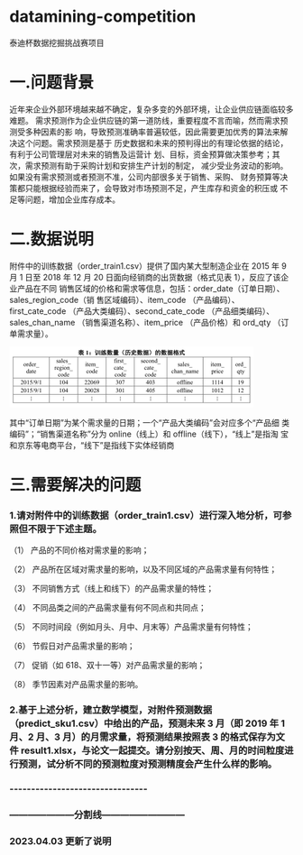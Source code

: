 # datamining-competition
泰迪杯数据挖掘挑战赛项目

# 一.问题背景

​		近年来企业外部环境越来越不确定，复杂多变的外部环境，让企业供应链面临较多难题。
需求预测作为企业供应链的第一道防线，重要程度不言而喻，然而需求预测受多种因素的影
响，导致预测准确率普遍较低，因此需要更加优秀的算法来解决这个问题。需求预测是基于
历史数据和未来的预判得出的有理论依据的结论，有利于公司管理层对未来的销售及运营计
划、目标，资金预算做决策参考；其次，需求预测有助于采购计划和安排生产计划的制定，
减少受业务波动的影响。如果没有需求预测或者预测不准，公司内部很多关于销售、采购、
财务预算等决策都只能根据经验而来了，会导致对市场预测不足，产生库存和资金的积压或
不足等问题，增加企业库存成本。

# 二.数据说明

附件中的训练数据（order_train1.csv）提供了国内某大型制造企业在 2015 年 9 月 1
日至 2018 年 12 月 20 日面向经销商的出货数据（格式见表 1），反应了该企业产品在不同
销售区域的价格和需求等信息，包括：order_date（订单日期）、sales_region_code（销
售区域编码）、item_code （产品编码）、first_cate_code （产品大类编码）、second_cate_code
（产品细类编码）、sales_chan_name （销售渠道名称）、item_price （产品价格）和 ord_qty
（订单需求量）。

​![表格](./imgs/示例数据.png "示例数据")

其中“订单日期”为某个需求量的日期；一个“产品大类编码”会对应多个“产品细
类编码”；“销售渠道名称”分为 online（线上）和 offline（线下），“线上”是指淘
宝和京东等电商平台，“线下”是指线下实体经销商

## 

# 三.需要解决的问题

###  1.请对附件中的训练数据（order_train1.csv）进行深入地分析，可参照但不限于下述主题。

（1） 产品的不同价格对需求量的影响；

（2） 产品所在区域对需求量的影响，以及不同区域的产品需求量有何特性；

（3） 不同销售方式（线上和线下）的产品需求量的特性；

（4） 不同品类之间的产品需求量有何不同点和共同点；

（5） 不同时间段（例如月头、月中、月末等）产品需求量有何特性；

（6） 节假日对产品需求量的影响；

（7） 促销（如 618、双十一等）对产品需求量的影响；

（8） 季节因素对产品需求量的影响。

### 2.基于上述分析，建立数学模型，对附件预测数据（predict_sku1.csv）中给出的产品，预测未来 3 月（即 2019 年 1 月、2 月、3 月）的月需求量，将预测结果按照表 3 的格式保存为文件 result1.xlsx，与论文一起提交。请分别按天、周、月的时间粒度进行预测，试分析不同的预测粒度对预测精度会产生什么样的影响。



### --------------------------------

### ———————分割线—————————
### 2023.04.03  更新了说明

